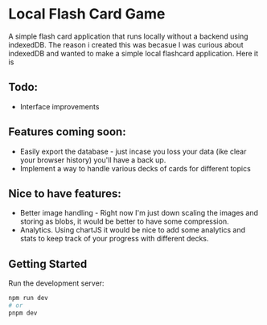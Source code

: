 # Local Flash Card Game

A simple flash card application that runs locally without a backend using indexedDB. The reason i created this was becasue I was curious about indexedDB and wanted to make a simple local flashcard application. Here it is

## Todo:

- Interface improvements

## Features coming soon:

- Easily export the database - just incase you loss your data (ike clear your browser history) you'll have a back up.
- Implement a way to handle various decks of cards for different topics

## Nice to have features:

- Better image handling - Right now I'm just down scaling the images and storing as blobs, it would be better to have some compression.
- Analytics. Using chartJS it would be nice to add some analytics and stats to keep track of your progress with different decks.

## Getting Started

Run the development server:

```bash
npm run dev
# or
pnpm dev
```
